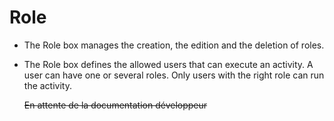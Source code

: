 <!--
author:
    - 'Jérôme Bogaerts'
created_at: '2012-03-29 16:09:24'
updated_at: '2013-03-13 14:31:04'
tags:
    - 'Process Authoring'
-->

Role
====

-   The Role box manages the creation, the edition and the deletion of roles.
-   The Role box defines the allowed users that can execute an activity. A user can have one or several roles. Only users with the right role can run the activity.<br/>

    ~~En attente de la documentation développeur~~


